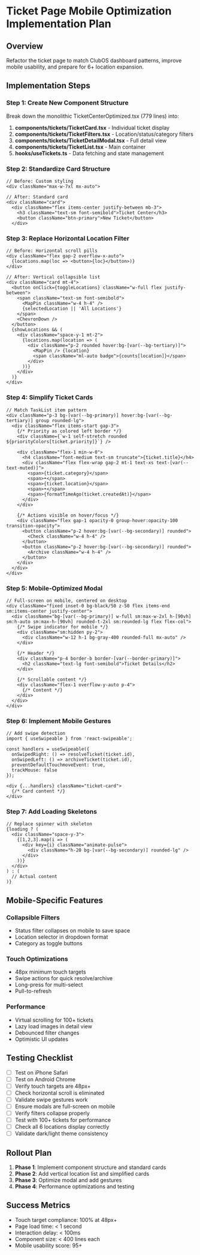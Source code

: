 # Ticket Page Mobile Optimization Implementation Plan

## Overview
Refactor the ticket page to match ClubOS dashboard patterns, improve mobile usability, and prepare for 6+ location expansion.

## Implementation Steps

### Step 1: Create New Component Structure
Break down the monolithic TicketCenterOptimized.tsx (779 lines) into:

1. **components/tickets/TicketCard.tsx** - Individual ticket display
2. **components/tickets/TicketFilters.tsx** - Location/status/category filters
3. **components/tickets/TicketDetailModal.tsx** - Full detail view
4. **components/tickets/TicketList.tsx** - Main container
5. **hooks/useTickets.ts** - Data fetching and state management

### Step 2: Standardize Card Structure
```tsx
// Before: Custom styling
<div className="max-w-7xl mx-auto">

// After: Standard card
<div className="card">
  <div className="flex items-center justify-between mb-3">
    <h3 className="text-sm font-semibold">Ticket Center</h3>
    <button className="btn-primary">New Ticket</button>
  </div>
```

### Step 3: Replace Horizontal Location Filter
```tsx
// Before: Horizontal scroll pills
<div className="flex gap-2 overflow-x-auto">
  {locations.map(loc => <button>{loc}</button>)}
</div>

// After: Vertical collapsible list
<div className="card mt-4">
  <button onClick={toggleLocations} className="w-full flex justify-between">
    <span className="text-sm font-semibold">
      <MapPin className="w-4 h-4" />
      {selectedLocation || 'All Locations'}
    </span>
    <ChevronDown />
  </button>
  {showLocations && (
    <div className="space-y-1 mt-2">
      {locations.map(location => (
        <div className="p-2 rounded hover:bg-[var(--bg-tertiary)]">
          <MapPin /> {location}
          <span className="ml-auto badge">{counts[location]}</span>
        </div>
      ))}
    </div>
  )}
</div>
```

### Step 4: Simplify Ticket Cards
```tsx
// Match TaskList item pattern
<div className="p-3 bg-[var(--bg-primary)] hover:bg-[var(--bg-tertiary)] group rounded-lg">
  <div className="flex items-start gap-3">
    {/* Priority as colored left border */}
    <div className={`w-1 self-stretch rounded ${priorityColors[ticket.priority]}`} />

    <div className="flex-1 min-w-0">
      <h4 className="font-medium text-sm truncate">{ticket.title}</h4>
      <div className="flex flex-wrap gap-2 mt-1 text-xs text-[var(--text-muted)]">
        <span>{ticket.category}</span>
        <span>•</span>
        <span>{ticket.location}</span>
        <span>•</span>
        <span>{formatTimeAgo(ticket.createdAt)}</span>
      </div>
    </div>

    {/* Actions visible on hover/focus */}
    <div className="flex gap-1 opacity-0 group-hover:opacity-100 transition-opacity">
      <button className="p-2 hover:bg-[var(--bg-secondary)] rounded">
        <Check className="w-4 h-4" />
      </button>
      <button className="p-2 hover:bg-[var(--bg-secondary)] rounded">
        <Archive className="w-4 h-4" />
      </button>
    </div>
  </div>
</div>
```

### Step 5: Mobile-Optimized Modal
```tsx
// Full-screen on mobile, centered on desktop
<div className="fixed inset-0 bg-black/50 z-50 flex items-end sm:items-center justify-center">
  <div className="bg-[var(--bg-primary)] w-full sm:max-w-2xl h-[90vh] sm:h-auto sm:max-h-[90vh] rounded-t-2xl sm:rounded-lg flex flex-col">
    {/* Swipe indicator for mobile */}
    <div className="sm:hidden py-2">
      <div className="w-12 h-1 bg-gray-400 rounded-full mx-auto" />
    </div>

    {/* Header */}
    <div className="p-4 border-b border-[var(--border-primary)]">
      <h2 className="text-lg font-semibold">Ticket Details</h2>
    </div>

    {/* Scrollable content */}
    <div className="flex-1 overflow-y-auto p-4">
      {/* Content */}
    </div>
  </div>
</div>
```

### Step 6: Implement Mobile Gestures
```tsx
// Add swipe detection
import { useSwipeable } from 'react-swipeable';

const handlers = useSwipeable({
  onSwipedRight: () => resolveTicket(ticket.id),
  onSwipedLeft: () => archiveTicket(ticket.id),
  preventDefaultTouchmoveEvent: true,
  trackMouse: false
});

<div {...handlers} className="ticket-card">
  {/* Card content */}
</div>
```

### Step 7: Add Loading Skeletons
```tsx
// Replace spinner with skeleton
{loading ? (
  <div className="space-y-3">
    {[1,2,3].map(i => (
      <div key={i} className="animate-pulse">
        <div className="h-20 bg-[var(--bg-secondary)] rounded-lg" />
      </div>
    ))}
  </div>
) : (
  // Actual content
)}
```

## Mobile-Specific Features

### Collapsible Filters
- Status filter collapses on mobile to save space
- Location selector in dropdown format
- Category as toggle buttons

### Touch Optimizations
- 48px minimum touch targets
- Swipe actions for quick resolve/archive
- Long-press for multi-select
- Pull-to-refresh

### Performance
- Virtual scrolling for 100+ tickets
- Lazy load images in detail view
- Debounced filter changes
- Optimistic UI updates

## Testing Checklist

- [ ] Test on iPhone Safari
- [ ] Test on Android Chrome
- [ ] Verify touch targets are 48px+
- [ ] Check horizontal scroll is eliminated
- [ ] Validate swipe gestures work
- [ ] Ensure modals are full-screen on mobile
- [ ] Verify filters collapse properly
- [ ] Test with 100+ tickets for performance
- [ ] Check all 6 locations display correctly
- [ ] Validate dark/light theme consistency

## Rollout Plan

1. **Phase 1**: Implement component structure and standard cards
2. **Phase 2**: Add vertical location list and simplified cards
3. **Phase 3**: Optimize modal and add gestures
4. **Phase 4**: Performance optimizations and testing

## Success Metrics

- Touch target compliance: 100% at 48px+
- Page load time: < 1 second
- Interaction delay: < 100ms
- Component size: < 400 lines each
- Mobile usability score: 95+